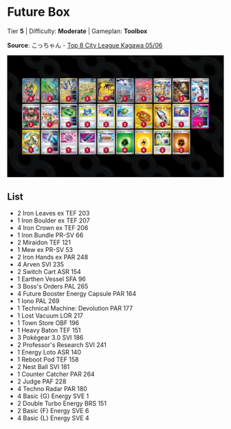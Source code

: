 # Future Box

Tier **5** | Difficulty: **Moderate** | Gameplan: **Toolbox**

**Source**: こっちゃん - [Top 8 City League Kagawa 05/06](https://limitlesstcg.com/decks/list/jp/11155)

![decklist](../../!Images/Standard/12BRS-SFA/Future%20Box.png)

## List
* 2 Iron Leaves ex TEF 203
* 1 Iron Boulder ex TEF 207
* 4 Iron Crown ex TEF 206
* 1 Iron Bundle PR-SV 66
* 2 Miraidon TEF 121
* 1 Mew ex PR-SV 53
* 2 Iron Hands ex PAR 248
* 4 Arven SVI 235
* 2 Switch Cart ASR 154
* 1 Earthen Vessel SFA 96
* 3 Boss's Orders PAL 265
* 4 Future Booster Energy Capsule PAR 164
* 1 Iono PAL 269
* 1 Technical Machine: Devolution PAR 177
* 1 Lost Vacuum LOR 217
* 1 Town Store OBF 196
* 1 Heavy Baton TEF 151
* 3 Pokégear 3.0 SVI 186
* 2 Professor's Research SVI 241
* 1 Energy Loto ASR 140
* 1 Reboot Pod TEF 158
* 2 Nest Ball SVI 181
* 1 Counter Catcher PAR 264
* 2 Judge PAF 228
* 4 Techno Radar PAR 180
* 4 Basic {G} Energy SVE 1
* 2 Double Turbo Energy BRS 151
* 2 Basic {F} Energy SVE 6
* 4 Basic {L} Energy SVE 4
